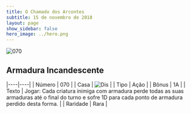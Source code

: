 ```yaml
---
title: O Chamado dos Arcontes
subtitle: 15 de novembro de 2018
layout: page
show_sidebar: false
hero_image: ../hero.png
---
```


![070](https://cdn.keyforgegame.com/media/card_front/pt/341_070_QXV6993G25X7_pt.png)

## Armadura Incandescente

|----|----|
| Número | 070 |
| Casa | ![Dis](https://archonarcana.com/images/thumb/e/e8/Dis.png/22px-Dis.png "Dis") |
| Tipo | Ação |
| Bônus | 1A |
| Texto | Jogar: Cada criatura inimiga com armadura perde todas as suas armaduras até o final do turno e sofre 1D para cada ponto de armadura perdido desta forma. |
| Raridade | Rara |

